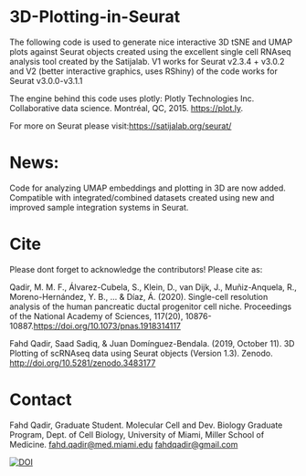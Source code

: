 # 3D-Plotting-in-Seurat

The following code is used to generate nice interactive 3D tSNE and UMAP plots against Seurat objects created using the excellent single cell RNAseq analysis tool created by the Satijalab. V1 works for Seurat v2.3.4 + v3.0.2 and V2 (better interactive graphics, uses RShiny) of the code works for Seurat v3.0.0-v3.1.1

The engine behind this code uses plotly:
Plotly Technologies Inc. Collaborative data science. Montréal, QC, 2015. https://plot.ly.

For more on Seurat please visit:https://satijalab.org/seurat/

# News:

Code for analyzing UMAP embeddings and plotting in 3D are now added. Compatible with integrated/combined datasets created using new and improved sample integration systems in Seurat.

# Cite
Please dont forget to acknowledge the contributors! Please cite as:

Qadir, M. M. F., Álvarez-Cubela, S., Klein, D., van Dijk, J., Muñiz-Anquela, R., Moreno-Hernández, Y. B., ... & Díaz, Á. (2020). Single-cell resolution analysis of the human pancreatic ductal progenitor cell niche. Proceedings of the National Academy of Sciences, 117(20), 10876-10887.https://doi.org/10.1073/pnas.1918314117

Fahd Qadir, Saad Sadiq, & Juan Domínguez-Bendala. (2019, October 11). 3D Plotting of scRNAseq data using Seurat objects (Version 1.3). Zenodo. http://doi.org/10.5281/zenodo.3483177

# Contact
Fahd Qadir, Graduate Student. Molecular Cell and Dev. Biology Graduate Program,
Dept. of Cell Biology, University of Miami, Miller School of Medicine.
fahd.qadir@med.miami.edu
fahdqadir@gmail.com


[![DOI](https://zenodo.org/badge/186626439.svg)](https://zenodo.org/badge/latestdoi/186626439)
